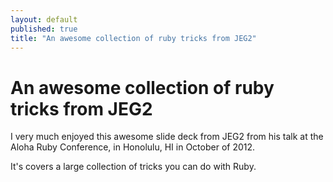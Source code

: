 ```yaml
---
layout: default
published: true
title: "An awesome collection of ruby tricks from JEG2"
---
```


# An awesome collection of ruby tricks from JEG2
I very much enjoyed this awesome slide deck from JEG2 from his talk at the Aloha Ruby Conference, in Honolulu, HI in October of 2012.

It's covers a large collection of tricks you can do with Ruby.

<script async class="speakerdeck-embed" data-id="5074b325f8a4020002016573" data-ratio="1.3333333333333333" src="//speakerdeck.com/assets/embed.js"></script>